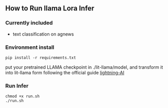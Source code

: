 ## How to Run llama Lora Infer

### Currently included

- text classification on agnews

### Environment install

~~~shell
pip install -r requirements.txt
~~~

put your pretrained LLAMA checkpoint in ./lit-llama/model, and transform it into lit-llama form following the official guide [lightning-AI](https://github.com/Lightning-AI/)

### Run Infer

~~~shell
chmod +x run.sh
./run.sh
~~~

